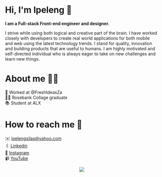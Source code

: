 <h1><b>Hi, I'm Ipeleng 👋</b></h1>
<b>I am a Full-stack Front-end engineer and designer. </b>

I strive while using both logical and creative part of the brain. I have worked closely with developers to create real world applications for both mobile and web using the latest technology trends. I stand for quality,  innovation and building products that are useful to humans. I am highly motivated and self-directed individual who is always eager to take on new challenges and learn new things.

<h1><b>About me 👱‍♂️</b></h1>
💼 Worked at @FreshIdeasZa <br>
👨‍🎓 Rosebank Collage graduate <br>
📚 Student at ALX <br>

<h1><b>How to reach me 🤩</b></h1>
✉️ <a href="ipelengsilas@yahoo.com">ipelengsilas@yahoo.com</a><br>
🖇️ <a href="www.linkedin.com/in/ipeleng-lebelo-7bb83725b">Linkedin</a><br>
📸 <a href="https://instagram.com/ipelengsilas2021?igshid=MmIzYWVlNDQ5Yg==">Instagram</a><br>
📹 <a href="https://youtube.com/@pepelebelo2297">YouTube</a><br>


<p align="center">
  <a href="https://skillicons.dev">
    <img src="https://skillicons.dev/icons?i=git,js,html,css,java,nodejs,react,c,c#" />
  </a>
</p>





